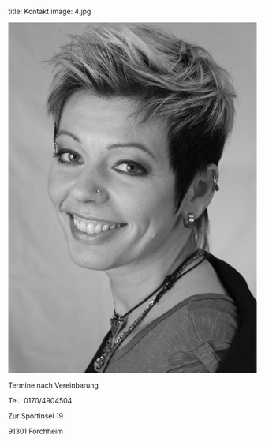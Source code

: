 title: Kontakt
image: 4.jpg

![Portrait](/images/6.jpg)

Termine nach Vereinbarung

Tel.: 0170/4904504

Zur Sportinsel 19

91301 Forchheim
